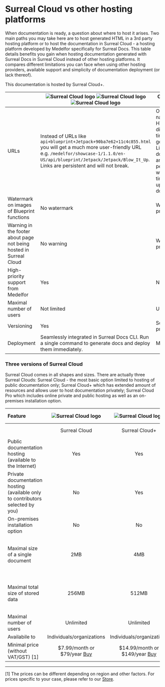 # Surreal Cloud vs other hosting platforms

When documentation is ready, a question about where to host it arises. Two main paths you may take here are to host generated HTML in a 3rd party hosting platform or to host the documentation in Surreal Cloud - a hosting platform developed by Medelfor specifically for Surreal Docs. This table details benefits you gain when hosting documentation generated with Surreal Docs in Surreal Cloud instead of other hosting platforms. It compares different limitations you can face when using other hosting providers, available support and simplicity of documentation deployment (or lack thereof).

This documentation is hosted by Surreal Cloud+.

|                                                                    | ![Surreal Cloud logo](images/SurrealDocsCloud50.png) ![Surreal Cloud logo](images/SurrealDocsCloudPlus50.png) ![Surreal Cloud logo](images/SurrealDocsCloudPro50.png)                                                                     | Other hosting platforms                                                                                                                                                 |
|--------------------------------------------------------------------|-------------------------------------------------------------------------------------------------------------------------------------------------------------------------------------------------------------------------------------------|-------------------------------------------------------------------------------------------------------------------------------------------------------------------------|
| URLs                                                               | Instead of URLs like `api+blueprint+Jetpack+90ba7e62+11c4c855.html` you will get a much more user-friendly URL e.g. `/medelfor/showcase-1/1.1.0/en-US/api/blueprint/Jetpack/Jetpack/Blow_It_Up`. Links are persistent and will not break. | Obfuscated names of HTML files, different each time you generate docs. Links to documentation are not persistent and will break each time you update the documentaiton. |
| Watermark on images of Blueprint functions                         | No watermark                                                                                                                                                                                                                              | Watermark presented                                                                                                                                                     |
| Warning in the footer about page not being hosted in Surreal Cloud | No warning                                                                                                                                                                                                                                | Warning presented                                                                                                                                                       |
| High-priority support from Medelfor                                | Yes                                                                                                                                                                                                                                       | No support                                                                                                                                                              |
| Maximal number of users                                            | Not limited                                                                                                                                                                                                                               | Usually limited                                                                                                                                                         |
| Versioning                                                         | Yes                                                                                                                                                                                                                                       | Sometimes presented                                                                                                                                                     |
| Deployment                                                         | Seamlessly integrated in Surreal Docs CLI. Run a single command to generate docs and deploy them immediately.                                                                                                                             | Manual                                                                                                                                                                  |

### Three versions of Surreal Cloud

Surreal Cloud comes in all shapes and sizes. There are actually three Surreal Clouds: Surreal Cloud - the most basic option limited to hosting of public documentation only; Surreal Cloud+ which has extended amount of resources and allows user to host documentation privately; Surreal Cloud Pro which includes online private and public hosting as well as an on-premises installation option.

| Feature                                                                        |             ![Surreal Cloud logo](images/SurrealDocsCloud50.png)             |            ![Surreal Cloud logo](images/SurrealDocsCloudPlus50.png)            |                      ![Surreal Cloud logo](images/SurrealDocsCloudPro50.png)                       |
|:-------------------------------------------------------------------------------|:----------------------------------------------------------------------------:|:------------------------------------------------------------------------------:|:--------------------------------------------------------------------------------------------------:|
|                        |                                Surreal Cloud                                 |                                 Surreal Cloud+                                 |                                         Surreal Cloud Pro                                          |
| Public documentation hosting (available to the Internet)                       |                                     Yes                                      |                                      Yes                                       |                                                Yes                                                 |
| Private documentation hosting (available only to contributors selected by you) |                                      No                                      |                                      Yes                                       |                                                Yes                                                 |
| On-premises installation option                                                |                                      No                                      |                                       No                                       |                                                Yes                                                 |
| Maximal size of a single document                                              |                                     2MB                                      |                                      4MB                                       |                     4MB for online hosting; Any amount for on-premises version                     |
| Maximal total size of stored data                                              |                                    256MB                                     |                                     512MB                                      |                    512MB for online hosting; Any amount for on-premises version                    |
| Maximal number of users                                                        |                                  Unlimited                                   |                                   Unlimited                                    |                                        Absolutely unlimited                                        |
| Availabile to                                                                  |                          Individuals/organizations                           |                           Individuals/organizations                            |                                           Organizations                                            |
| Minimal price (without VAT/GST) [1]                                            | \$7.99/month or \$79/year [Buy](https://store.medelfor.com "Medelfor store") | \$14.99/month or \$149/year [Buy](https://store.medelfor.com "Medelfor store") | \$39.99/month or \$399/year [Buy](https://store.medelfor.com/store/organizations "Medelfor store") |

***

[1] The prices can be different depending on region and other factors. For prices specific to your case, please refer to our [Store](https://store.medelfor.com "Medelfor store").
